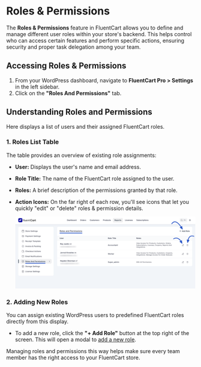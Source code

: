 # Roles & Permissions

The **Roles & Permissions** feature in FluentCart allows you to define and manage different user roles within your store's backend. This helps control who can access certain features and perform specific actions, ensuring security and proper task delegation among your team.

## Accessing Roles & Permissions

1.  From your WordPress dashboard, navigate to **FluentCart Pro > Settings** in the left sidebar.
2.  Click on the **"Roles And Permissions"** tab.

## Understanding Roles and Permissions

Here displays a list of users and their assigned FluentCart roles.

### 1. Roles List Table

The table provides an overview of existing role assignments:

* **User:** Displays the user's name and email address.
* **Role Title:** The name of the FluentCart role assigned to the user.
* **Roles:** A brief description of the permissions granted by that role.
* **Action Icons:** On the far right of each row, you'll see icons that let you quickly "edit" or "delete" roles & permission details.

    ![Screenshot of Roles and Permissions Tab](/guide/public/images/settings-configuration/roles-permissions/roles-permissions-tab.png)

### 2. Adding New Roles

You can assign existing WordPress users to predefined FluentCart roles directly from this display. 

* To add a new role, click the **"+ Add Role"** button at the top right of the screen. This will open a modal to [add a new role](/guide/settings-configuration/roles-permissions/adding-new-roles/index).

Managing roles and permissions this way helps make sure every team member has the right access to your FluentCart store.
